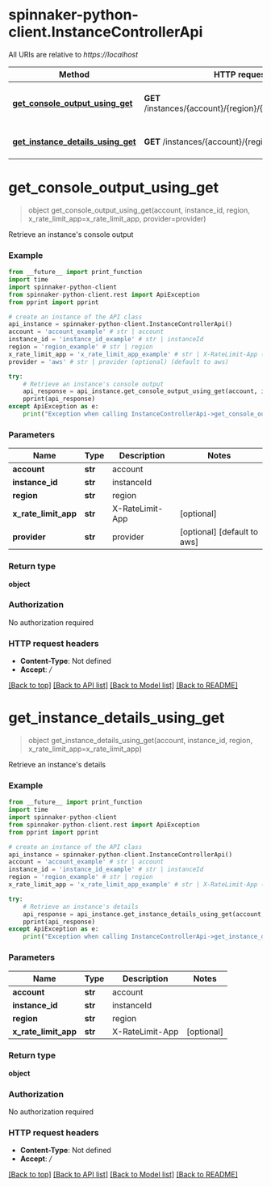 # spinnaker-python-client.InstanceControllerApi

All URIs are relative to *https://localhost*

Method | HTTP request | Description
------------- | ------------- | -------------
[**get_console_output_using_get**](InstanceControllerApi.md#get_console_output_using_get) | **GET** /instances/{account}/{region}/{instanceId}/console | Retrieve an instance&#39;s console output
[**get_instance_details_using_get**](InstanceControllerApi.md#get_instance_details_using_get) | **GET** /instances/{account}/{region}/{instanceId} | Retrieve an instance&#39;s details


# **get_console_output_using_get**
> object get_console_output_using_get(account, instance_id, region, x_rate_limit_app=x_rate_limit_app, provider=provider)

Retrieve an instance's console output

### Example
```python
from __future__ import print_function
import time
import spinnaker-python-client
from spinnaker-python-client.rest import ApiException
from pprint import pprint

# create an instance of the API class
api_instance = spinnaker-python-client.InstanceControllerApi()
account = 'account_example' # str | account
instance_id = 'instance_id_example' # str | instanceId
region = 'region_example' # str | region
x_rate_limit_app = 'x_rate_limit_app_example' # str | X-RateLimit-App (optional)
provider = 'aws' # str | provider (optional) (default to aws)

try:
    # Retrieve an instance's console output
    api_response = api_instance.get_console_output_using_get(account, instance_id, region, x_rate_limit_app=x_rate_limit_app, provider=provider)
    pprint(api_response)
except ApiException as e:
    print("Exception when calling InstanceControllerApi->get_console_output_using_get: %s\n" % e)
```

### Parameters

Name | Type | Description  | Notes
------------- | ------------- | ------------- | -------------
 **account** | **str**| account | 
 **instance_id** | **str**| instanceId | 
 **region** | **str**| region | 
 **x_rate_limit_app** | **str**| X-RateLimit-App | [optional] 
 **provider** | **str**| provider | [optional] [default to aws]

### Return type

**object**

### Authorization

No authorization required

### HTTP request headers

 - **Content-Type**: Not defined
 - **Accept**: */*

[[Back to top]](#) [[Back to API list]](../README.md#documentation-for-api-endpoints) [[Back to Model list]](../README.md#documentation-for-models) [[Back to README]](../README.md)

# **get_instance_details_using_get**
> object get_instance_details_using_get(account, instance_id, region, x_rate_limit_app=x_rate_limit_app)

Retrieve an instance's details

### Example
```python
from __future__ import print_function
import time
import spinnaker-python-client
from spinnaker-python-client.rest import ApiException
from pprint import pprint

# create an instance of the API class
api_instance = spinnaker-python-client.InstanceControllerApi()
account = 'account_example' # str | account
instance_id = 'instance_id_example' # str | instanceId
region = 'region_example' # str | region
x_rate_limit_app = 'x_rate_limit_app_example' # str | X-RateLimit-App (optional)

try:
    # Retrieve an instance's details
    api_response = api_instance.get_instance_details_using_get(account, instance_id, region, x_rate_limit_app=x_rate_limit_app)
    pprint(api_response)
except ApiException as e:
    print("Exception when calling InstanceControllerApi->get_instance_details_using_get: %s\n" % e)
```

### Parameters

Name | Type | Description  | Notes
------------- | ------------- | ------------- | -------------
 **account** | **str**| account | 
 **instance_id** | **str**| instanceId | 
 **region** | **str**| region | 
 **x_rate_limit_app** | **str**| X-RateLimit-App | [optional] 

### Return type

**object**

### Authorization

No authorization required

### HTTP request headers

 - **Content-Type**: Not defined
 - **Accept**: */*

[[Back to top]](#) [[Back to API list]](../README.md#documentation-for-api-endpoints) [[Back to Model list]](../README.md#documentation-for-models) [[Back to README]](../README.md)


